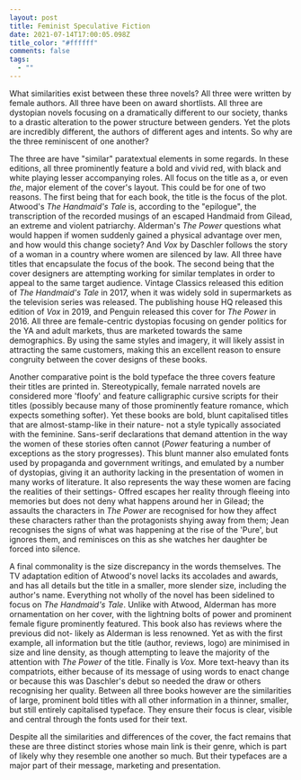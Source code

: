 ```yaml
---
layout: post
title: Feminist Speculative Fiction
date: 2021-07-14T17:00:05.098Z
title_color: "#ffffff"
comments: false
tags:
  - ""
---
```

What similarities exist between these three novels? All three were written by female authors. All three have been on award shortlists. All three are dystopian novels focusing on a dramatically different to our society, thanks to a drastic alteration to the power structure between genders. Yet the plots are incredibly different, the authors of different ages and intents. So why are the three reminiscent of one another?

The three are have "similar" paratextual elements in some regards. In these editions, all three prominently feature a bold and vivid red, with black and white playing lesser accompanying roles. All focus on the title as a, or even *the*, major element of the cover's layout. This could be for one of two reasons. The first being that for each book, the title is the focus of the plot. Atwood's *The Handmaid's Tale* is, according to the "epilogue", the transcription of the recorded musings of an escaped Handmaid from Gilead, an extreme and violent patriarchy. Alderman's *The Power* questions what would happen if women suddenly gained a physical advantage over men, and how would this change society? And *Vox* by Daschler follows the story of a woman in a country where women are silenced by law. All three have titles that encapsulate the focus of the book. The second being that the cover designers are attempting working for similar templates in order to appeal to the same target audience. Vintage Classics released this edition of *The Handmaid's Tale* in 2017, when it was widely sold in supermarkets as the television series was released. The publishing house HQ released this edition of *Vox* in 2019, and Penguin released this cover for *The Power* in 2016. All three are female-centric dystopias focusing on gender politics for the YA and adult markets, thus are marketed towards the same demographics. By using the same styles and imagery, it will likely assist in attracting the same customers, making this an excellent reason to ensure congruity between the cover designs of these books.

Another comparative point is the bold typeface the three covers feature their titles are printed in. Stereotypically, female narrated novels are considered more 'floofy' and feature calligraphic cursive scripts for their titles (possibly because many of those prominently feature romance, which expects something softer). Yet these books are bold, blunt capitalised titles that are almost-stamp-like in their nature- not a style typically associated with the feminine. Sans-serif declarations that demand attention in the way the women of these stories often cannot (*Power* featuring a number of exceptions as the story progresses). This blunt manner also emulated fonts used by propaganda and government writings, and emulated by a number of dystopias, giving it an authority lacking in the presentation of women in many works of literature. It also represents the way these women are facing the realities of their settings- Offred escapes her reality through fleeing into memories but does not deny what happens around her in Gilead; the assaults the characters in *The Power* are recognised for how they affect these characters rather than the protagonists shying away from them; Jean recognises the signs of what was happening at the rise of the 'Pure', but ignores them, and reminisces on this as she watches her daughter be forced into silence.

A final commonality is the size discrepancy in the words themselves. The TV adaptation edition of Atwood's novel lacks its accolades and awards, and has all details but the title in a smaller, more slender size, including the author's name. Everything not wholly of the novel has been sidelined to focus on *The Handmaid's Tale*. Unlike with Atwood, Alderman has more ornamentation on her cover, with the lightning bolts of power and prominent female figure prominently featured. This book also has reviews where the previous did not- likely as Alderman is less renowned. Yet as with the first example, all information but the title (author, reviews, logo) are minimised in size and line density, as though attempting to leave the majority of the attention with *The Power* of the title. Finally is *Vox.* More text-heavy than its compatriots, either because of its message of using words to enact change or because this was Daschler's debut so needed the draw or others recognising her quality. Between all three books however are the similarities of large, prominent bold titles with all other information in a thinner, smaller, but still entirely capitalised typeface. They ensure their focus is clear, visible and central through the fonts used for their text.

Despite all the similarities and differences of the cover, the fact remains that these are three distinct stories whose main link is their genre, which is part of likely why they resemble one another so much. But their typefaces are a major part of their message, marketing and presentation.